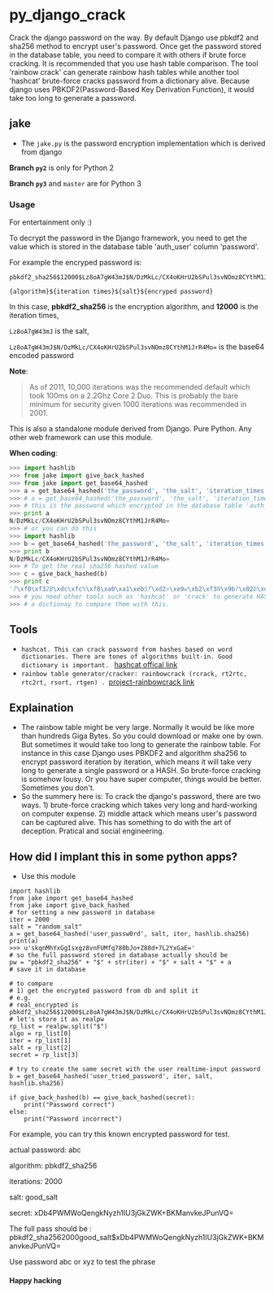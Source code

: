 py_django_crack
===============

Crack the django password on the way. By default Django use pbkdf2 and sha256 method to encrypt user's password. Once get the password stored in the database table, you need to compare it with others if brute force cracking. It is recommended that you use hash table comparison. The tool 'rainbow crack' can generate rainbow hash tables while another tool 'hashcat' brute-force cracks password from a dictionary alive. Because django uses PBKDF2(Password-Based Key Derivation Function), it would take too long to generate a password. 

## jake
* The ```jake.py``` is the password encryption implementation which is derived from django

**Branch `py2`** is only for Python 2

**Branch `py3`** and `master` are for Python 3

### Usage

For entertainment only :)

To decrypt the password in the Django framework, you need to get the value which is stored in the database table 'auth_user' column 'password'.

For example the encryped password is:

    pbkdf2_sha256$12000$Lz8oA7gW43mJ$N/DzMkLc/CX4oKHrU2bSPul3svNOmz8CYthM1JrR4Mo=

    {algorithm}${iteration times}${salt}${encryped password}

In this case, **pbkdf2_sha256** is the encryption algorithm, and **12000** is the iteration times, 

`Lz8oA7gW43mJ` is the salt, 

`Lz8oA7gW43mJ$N/DzMkLc/CX4oKHrU2bSPul3svNOmz8CYthM1JrR4Mo=`  is the base64 encoded password

**Note**:

> As of 2011, 10,000 iterations was the recommended default which
> took 100ms on a 2.2Ghz Core 2 Duo. This is probably the bare
> minimum for security given 1000 iterations was recommended in 2001.

This is also a standalone module derived from Django. Pure Python. Any other web framework can use this module.

**When coding**:

```python
>>> import hashlib
>>> from jake import give_back_hashed
>>> from jake import get_base64_hashed
>>> a = get_base64_hashed('the_password', 'the_salt', 'iteration_times', 'the_hashlib_digest_object(the algorithm)')
>>> # a = get_base64_hashed('the_password', 'the_salt', 'iteration_times', hashlib.sha256)
>>> # this is the password which encrypted in the database table 'auth_user' column 'password'
>>> print a
N/DzMkLc/CX4oKHrU2bSPul3svNOmz8CYthM1JrR4Mo=
>>> # or you can do this
>>> import hashlib
>>> b = get_base64_hashed('the_password', 'the_salt', 'iteration_times', hashlib.sha256)
>>> print b
N/DzMkLc/CX4oKHrU2bSPul3svNOmz8CYthM1JrR4Mo=
>>> # To get the real sha256 hashed value
>>> c = give_back_hashed(b)
>>> print c
'7\xf0\xf32B\xdc\xfc%\xf8\xa0\xa1\xebSf\xd2>\xe9w\xb2\xf3N\x9b?\x02b\xd8L\xd4\x9a\xd1\xe0\xca'
>>> # you need other tools such as 'hashcat' or 'crack' to generate HASHes from 
>>> # a dictionay to compare them with this.
```

Tools
-----
* ```hashcat. This can crack password from hashes based on word dictionaries. There are tones of algorithms built-in. Good dictionary is important. ``` <a href="http://www.hashcat.net/" target="_blank">hashcat offical link</a>
* ```rainbow table generator/cracker: rainbowcrack (rcrack, rt2rtc, rtc2rt, rsort, rtgen) . ```<a href="http://project-rainbowcrack.com" target="_blank">project-rainbowcrack link</a>

Explaination
------------
* The rainbow table might be very large. Normally it would be like more than hundreds Giga Bytes. So you could download or make one by own. But sometimes it would take too long to generate the rainbow table. For instance in this case Django uses PBKDF2 and algorithm sha256 to encrypt password iteration by iteration, which means it will take very long to generate a single password or a HASH. So brute-force cracking is somehow lousy. Or you have super computer, things would be better. Sometimes you don't.
* So the summery here is:  To crack the django's password, there are two ways. 1) brute-force cracking which takes very long and hard-working on computer expense. 2) middle attack which means user's password can be captured alive. This has something to do with the art of deception. Pratical and social engineering.


How did I implant this in some python apps?
-------------------------------------------

* Use this module
```python2
import hashlib
from jake import get_base64_hashed
from jake import give_back_hashed
# for setting a new password in database
iter = 2000
salt = "random_salt"
a = get_base64_hashed('user_passw0rd', salt, iter, hashlib.sha256)
print(a)
>>> u'skqnMhYxGgIsxgz8vnFUMfq780bJo+Z88d+7L2YxGaE='
# so the full password stored in database actually should be
pw = "pbkdf2_sha256" + "$" + str(iter) + "$" + salt + "$" + a
# save it in database

# to compare
# 1) get the encrypted password from db and split it
# e.g. 
# real_encrypted is  pbkdf2_sha256$12000$Lz8oA7gW43mJ$N/DzMkLc/CX4oKHrU2bSPul3svNOmz8CYthM1JrR4Mo=
# let's store it as realpw
rp_list = realpw.split("$")
algo = rp_list[0]
iter = rp_list[1]
salt = rp_list[2]
secret = rp_list[3]

# try to create the same secret with the user realtime-input password
b = get_base64_hashed('user_tried_password', iter, salt, hashlib.sha256)

if give_back_hashed(b) == give_back_hashed(secret):
    print("Password correct")
else:
    print("Password incorrect")
```

For example, you can try this known encrypted password for test.

actual password: abc

algorithm: pbkdf2_sha256

iterations: 2000

salt: good_salt

secret: xDb4PWMWoQengkNyzh1IU3jGkZWK+BKManvkeJPunVQ=

The full pass should be :   pbkdf2_sha256$2000$good_salt$xDb4PWMWoQengkNyzh1IU3jGkZWK+BKManvkeJPunVQ=

Use password abc or xyz to test the phrase
#### Happy hacking
